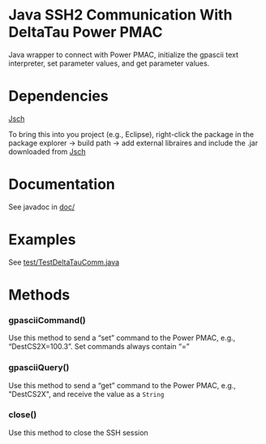 # Java SSH2 Communication With DeltaTau Power PMAC 

Java wrapper to connect with Power PMAC, initialize the gpascii text interpreter, set parameter values, and get parameter values.  


# Dependencies

[Jsch](http://www.jcraft.com/jsch/)

To bring this into you project (e.g., Eclipse), right-click the package in the package explorer -> build path -> add external libraires and include the .jar downloaded from [Jsch](http://www.jcraft.com/jsch/)

# Documentation

See javadoc in [doc/](doc)

# Examples

See [test/TestDeltaTauComm.java](test/TestDeltaTauComm.java)

# Methods

### gpasciiCommand()

Use this method to send a “set” command to the Power PMAC, e.g., “DestCS2X=100.3”.  Set commands always contain “=”

### gpasciiQuery()

Use this method to send a “get” command to the Power PMAC, e.g., "DestCS2X", and receive the value as a `String`

### close()

Use this method to close the SSH session